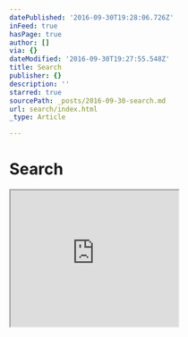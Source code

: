 ```yaml
---
datePublished: '2016-09-30T19:28:06.726Z'
inFeed: true
hasPage: true
author: []
via: {}
dateModified: '2016-09-30T19:27:55.548Z'
title: Search
publisher: {}
description: ''
starred: true
sourcePath: _posts/2016-09-30-search.md
url: search/index.html
_type: Article

---
```

# Search

<iframe src="https://the-grid.github.io/ed-userhtml/?g=eJxNkMFugzAQRO_9Ct9s1AoMtGlKSCJF6jWn3qoeLGdDoAEj70JBVf-9dkgbTqsZz2jfOkdty5Y2d4yJY9doKk0jAvbtNGO9skwPbM24jBMZp09L-RgvFsvnNIlf0iSTn3X11WEPfclX_41CI7jOweiuhoZCbUERvJ7BK8GnhTyYCj4c0tj6BicYKKpUr66ZWUTh2GiXIdvBzEbrTX4iajGLIm8VxhRnCLWpL7LCrR7WnN27S26MOAcsgK50uBvfVLFXNdw43-XH1MOwVdaF9uYAYdkgWNrB0VgQHuWB4eWkn0C4mUd__5r7xwxBWX3a5NFc_QJ-4Xd1" height="244" style=""></iframe>